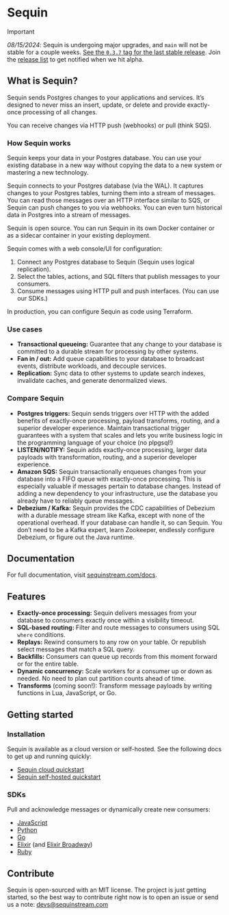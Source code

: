# Sequin

> [!IMPORTANT]
> _08/15/2024_: Sequin is undergoing major upgrades, and `main` will not be stable for a couple weeks. [See the `0.3.7` tag for the last stable release](https://github.com/sequinstream/sequin/tree/v0.3.7). Join the [release list](https://sequinstream.com/alpha) to get notified when we hit alpha.

## What is Sequin?

Sequin sends Postgres changes to your applications and services. It’s designed to never miss an insert, update, or delete and provide exactly-once processing of all changes.

You can receive changes via HTTP push (webhooks) or pull (think SQS).

### How Sequin works

Sequin keeps your data in your Postgres database. You can use your existing database in a new way without copying the data to a new system or mastering a new technology.

Sequin connects to your Postgres database (via the WAL). It captures changes to your Postgres tables, turning them into a stream of messages. You can read those messages over an HTTP interface similar to SQS, or Sequin can push changes to you via webhooks. You can even turn historical data in Postgres into a stream of messages.

Sequin is open source. You can run Sequin in its own Docker container or as a sidecar container in your existing deployment.

Sequin comes with a web console/UI for configuration:

1. Connect any Postgres database to Sequin (Sequin uses logical replication).
2. Select the tables, actions, and SQL filters that publish messages to your consumers.
3. Consume messages using HTTP pull and push interfaces. (You can use our SDKs.)

In production, you can configure Sequin as code using Terraform.

### Use cases

* **Transactional queueing:** Guarantee that any change to your database is committed to a durable stream for processing by other systems.
* **Fan in / out:** Add queue capabilities to your database to broadcast events, distribute workloads, and decouple services.
* **Replication:** Sync data to other systems to update search indexes, invalidate caches, and generate denormalized views.

### Compare Sequin

* **Postgres triggers:** Sequin sends triggers over HTTP with the added benefits of exactly-once processing, payload transforms, routing, and a superior developer experience. Maintain transactional trigger guarantees with a system that scales and lets you write business logic in the programming language of your choice (no plpgsql!)
* **LISTEN/NOTIFY:**  Sequin adds exactly-once processing, larger data payloads with transformation, routing, and a superior developer experience.
* **Amazon SQS:** Sequin transactionally enqueues changes from your database into a FIFO queue with exactly-once processing. This is especially valuable if messages pertain to database changes. Instead of adding a new dependency to your infrastructure, use the database you already have to reliably queue messages.
* **Debezium / Kafka:** Sequin provides the CDC capabilities of Debezium with a durable message stream like Kafka, except with none of the operational overhead. If your database can handle it, so can Sequin. You don’t need to be a Kafka expert, learn Zookeeper, endlessly configure Debezium, or figure out the Java runtime.

## Documentation

For full documentation, visit [sequinstream.com/docs](http://sequinstream.com/docs).

## Features

* **Exactly-once processing:** Sequin delivers messages from your database to consumers exactly once within a visibility timeout.
* **SQL-based routing:** Filter and route messages to consumers using SQL `where` conditions.
* **Replays:** Rewind consumers to any row on your table. Or republish select messages that match a SQL query.
* **Backfills:** Consumers can queue up records from this moment forward or for the entire table.
* **Dynamic concurrency:** Scale workers for a consumer up or down as needed. No need to plan out partition counts ahead of time.
* **Transforms** (coming soon\!): Transform message payloads by writing functions in Lua, JavaScript, or Go.

## Getting started

### Installation

Sequin is available as a cloud version or self-hosted. See the following docs to get up and running quickly:

* [Sequin cloud quickstart](#TBD)
* [Sequin self-hosted quickstart](#TBD)

### SDKs

Pull and acknowledge messages or dynamically create new consumers:

* [JavaScript](https://github.com/sequinstream/sequin-js)
* [Python](https://github.com/sequinstream/sequin-py)
* [Go](https://github.com/sequinstream/sequin-go)
* [Elixir](https://github.com/sequinstream/sequin-elixir) (and [Elixir Broadway](https://github.com/sequinstream/off\_broadway\_sequin))
* [Ruby](https://github.com/sequinstream/sequin-ruby)

## Contribute

Sequin is open-sourced with an MIT license. The project is just getting started, so the best way to contribute right now is to open an issue or send us a note: [devs@sequinstream.com](mailto:devs@sequinstream.com)
